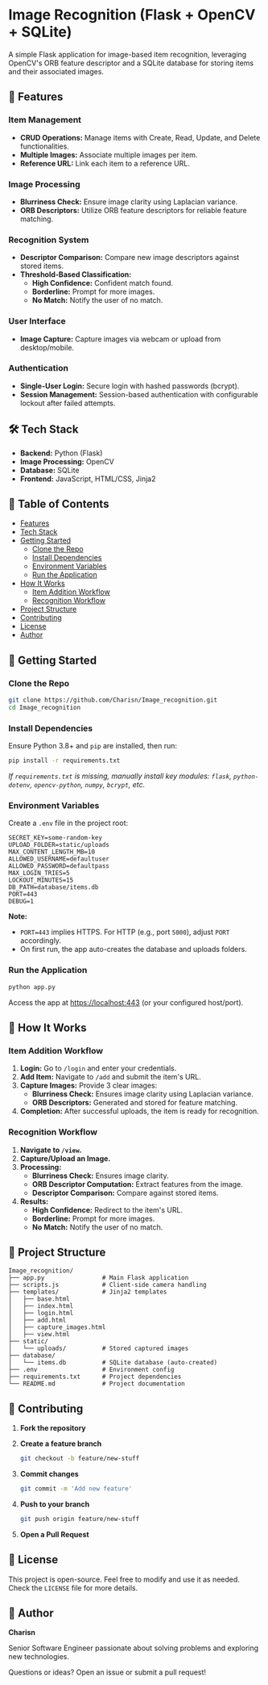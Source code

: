 
# Image Recognition (Flask + OpenCV + SQLite)

A simple Flask application for image-based item recognition, leveraging OpenCV's ORB feature descriptor and a SQLite database for storing items and their associated images.

## 🚀 Features

### Item Management
- **CRUD Operations:** Manage items with Create, Read, Update, and Delete functionalities.
- **Multiple Images:** Associate multiple images per item.
- **Reference URL:** Link each item to a reference URL.

### Image Processing
- **Blurriness Check:** Ensure image clarity using Laplacian variance.
- **ORB Descriptors:** Utilize ORB feature descriptors for reliable feature matching.

### Recognition System
- **Descriptor Comparison:** Compare new image descriptors against stored items.
- **Threshold-Based Classification:**
  - **High Confidence:** Confident match found.
  - **Borderline:** Prompt for more images.
  - **No Match:** Notify the user of no match.

### User Interface
- **Image Capture:** Capture images via webcam or upload from desktop/mobile.

### Authentication
- **Single-User Login:** Secure login with hashed passwords (bcrypt).
- **Session Management:** Session-based authentication with configurable lockout after failed attempts.

## 🛠️ Tech Stack

- **Backend:** Python (Flask)
- **Image Processing:** OpenCV
- **Database:** SQLite
- **Frontend:** JavaScript, HTML/CSS, Jinja2

## 📂 Table of Contents

- [Features](#-features)
- [Tech Stack](#-tech-stack)
- [Getting Started](#-getting-started)
  - [Clone the Repo](#clone-the-repo)
  - [Install Dependencies](#install-dependencies)
  - [Environment Variables](#environment-variables)
  - [Run the Application](#run-the-application)
- [How It Works](#-how-it-works)
  - [Item Addition Workflow](#item-addition-workflow)
  - [Recognition Workflow](#recognition-workflow)
- [Project Structure](#-project-structure)
- [Contributing](#-contributing)
- [License](#-license)
- [Author](#-author)

## 🏁 Getting Started

### Clone the Repo

```bash
git clone https://github.com/Charisn/Image_recognition.git
cd Image_recognition
```

### Install Dependencies

Ensure Python 3.8+ and `pip` are installed, then run:

```bash
pip install -r requirements.txt
```

*If `requirements.txt` is missing, manually install key modules: `flask`, `python-dotenv`, `opencv-python`, `numpy`, `bcrypt`, etc.*

### Environment Variables

Create a `.env` file in the project root:

```env
SECRET_KEY=some-random-key
UPLOAD_FOLDER=static/uploads
MAX_CONTENT_LENGTH_MB=10
ALLOWED_USERNAME=defaultuser
ALLOWED_PASSWORD=defaultpass
MAX_LOGIN_TRIES=5
LOCKOUT_MINUTES=15
DB_PATH=database/items.db
PORT=443
DEBUG=1
```

**Note:**
- `PORT=443` implies HTTPS. For HTTP (e.g., port `5000`), adjust `PORT` accordingly.
- On first run, the app auto-creates the database and uploads folders.

### Run the Application

```bash
python app.py
```

Access the app at [https://localhost:443](https://localhost:443) (or your configured host/port).

## 🔎 How It Works

### Item Addition Workflow

1. **Login:** Go to `/login` and enter your credentials.
2. **Add Item:** Navigate to `/add` and submit the item's URL.
3. **Capture Images:** Provide 3 clear images:
   - **Blurriness Check:** Ensures image clarity using Laplacian variance.
   - **ORB Descriptors:** Generated and stored for feature matching.
4. **Completion:** After successful uploads, the item is ready for recognition.

### Recognition Workflow

1. **Navigate to `/view`.**
2. **Capture/Upload an Image.**
3. **Processing:**
   - **Blurriness Check:** Ensures image clarity.
   - **ORB Descriptor Computation:** Extract features from the image.
   - **Descriptor Comparison:** Compare against stored items.
4. **Results:**
   - **High Confidence:** Redirect to the item's URL.
   - **Borderline:** Prompt for more images.
   - **No Match:** Notify the user of no match.

## 📁 Project Structure

```
Image_recognition/
├── app.py                # Main Flask application
├── scripts.js            # Client-side camera handling
├── templates/            # Jinja2 templates
│   ├── base.html
│   ├── index.html
│   ├── login.html
│   ├── add.html
│   ├── capture_images.html
│   ├── view.html
├── static/
│   └── uploads/          # Stored captured images
├── database/
│   └── items.db          # SQLite database (auto-created)
├── .env                  # Environment config
├── requirements.txt      # Project dependencies
└── README.md             # Project documentation
```

## 🤝 Contributing

1. **Fork the repository**
2. **Create a feature branch**

    ```bash
    git checkout -b feature/new-stuff
    ```

3. **Commit changes**

    ```bash
    git commit -m 'Add new feature'
    ```

4. **Push to your branch**

    ```bash
    git push origin feature/new-stuff
    ```

5. **Open a Pull Request**

## 📜 License

This project is open-source. Feel free to modify and use it as needed. Check the `LICENSE` file for more details.

## 👤 Author

**Charisn**

Senior Software Engineer passionate about solving problems and exploring new technologies.

Questions or ideas? Open an issue or submit a pull request!
